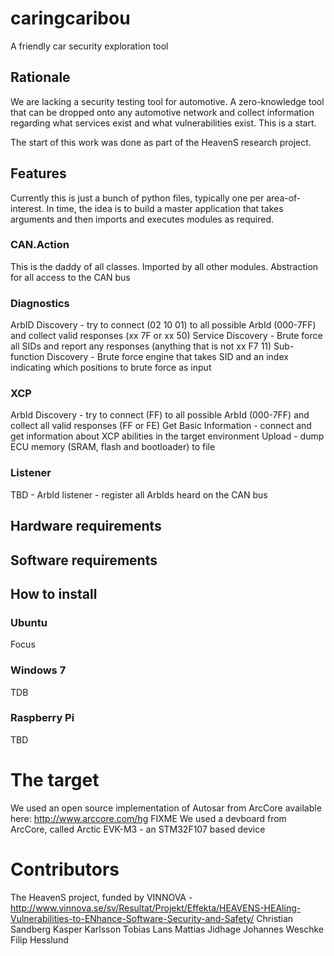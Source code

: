 # caringcaribou
A friendly car security exploration tool

## Rationale
We are lacking a security testing tool for automotive. A zero-knowledge tool that can be dropped onto any automotive network and collect information regarding what services exist and what vulnerabilities exist. This is a start.

The start of this work was done as part of the HeavenS research project.

## Features
Currently this is just a bunch of python files, typically one per area-of-interest. In time, the idea is to build a master application that takes arguments and then imports and executes modules as required.

### CAN.Action
This is the daddy of all classes. Imported by all other modules. Abstraction for all access to the CAN bus

### Diagnostics
ArbID Discovery - try to connect (02 10 01) to all possible ArbId (000-7FF) and collect valid responses (xx 7F or xx 50)
Service Discovery - Brute force all SIDs and report any responses (anything that is not xx F7 11)
Sub-function Discovery - Brute force engine that takes SID and an index indicating which positions to brute force as input

### XCP
ArbId Discovery - try to connect (FF) to all possible ArbId (000-7FF) and collect all valid responses (FF or FE)
Get Basic Information - connect and get information about XCP abilities in the target environment
Upload - dump ECU memory (SRAM, flash and bootloader) to file 

### Listener
TBD - ArbId listener - register all ArbIds heard on the CAN bus

## Hardware requirements


## Software requirements

## How to install
### Ubuntu
Focus
### Windows 7
TDB
### Raspberry Pi
TBD

# The target
We used an open source implementation of Autosar from ArcCore available here: http://www.arccore.com/hg FIXME
We used a devboard from ArcCore, called Arctic EVK-M3 - an STM32F107 based device

# Contributors
The HeavenS project, funded by VINNOVA - http://www.vinnova.se/sv/Resultat/Projekt/Effekta/HEAVENS-HEAling-Vulnerabilities-to-ENhance-Software-Security-and-Safety/
Christian Sandberg
Kasper Karlsson
Tobias Lans
Mattias Jidhage
Johannes Weschke
Filip Hesslund
